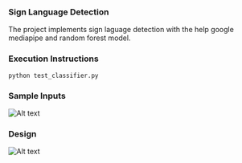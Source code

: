 ### Sign Language Detection
The project implements sign laguage detection with the help google mediapipe and random forest model.

### Execution Instructions
```python test_classifier.py```

### Sample Inputs
![Alt text](image.png)

### Design

![Alt text](image-1.png)